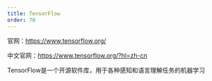 ```yaml
---
title: TensorFlow
order: 70
---
```


官网：<https://www.tensorflow.org/>

中文官网：<https://www.tensorflow.org/?hl=zh-cn>

TensorFlow是一个开源软件库，用于各种感知和语言理解任务的机器学习

